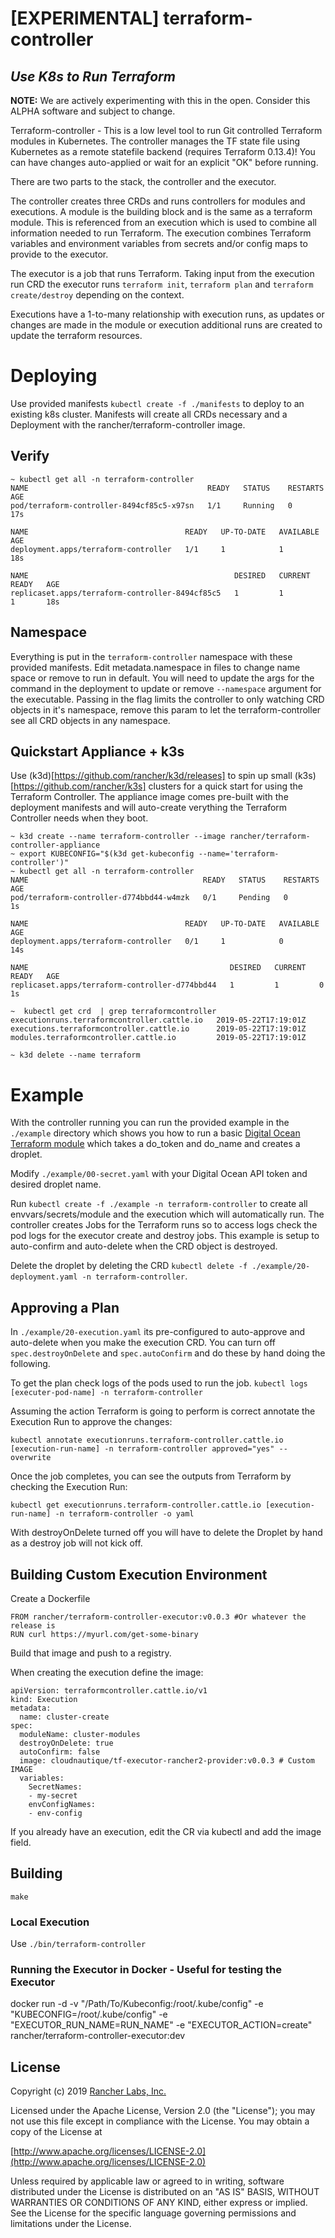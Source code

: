 [EXPERIMENTAL] terraform-controller
========

## ***Use K8s to Run Terraform***

**NOTE:** We are actively experimenting with this in the open. Consider this ALPHA software and subject to change.

Terraform-controller - This is a low level tool to run Git controlled Terraform modules in Kubernetes. The controller manages the TF state file using Kubernetes as a remote statefile backend (requires Terraform 0.13.4)! You can have changes auto-applied or wait for an explicit "OK" before running.

There are two parts to the stack, the controller and the executor. 

The controller creates three CRDs and runs controllers for modules and executions. A module is the building block and is the same as a terraform module. This is referenced from an execution which is used to combine all information needed to run Terraform. The execution combines Terraform variables and environment variables from secrets and/or config maps to provide to the executor. 

The executor is a job that runs Terraform. Taking input from the execution run CRD the executor runs `terraform init`, `terraform plan` and `terraform create/destroy` depending on the context.

Executions have a 1-to-many relationship with execution runs, as updates or changes are made in the module or execution additional runs are created to update the terraform resources.

# Deploying
Use provided manifests `kubectl create -f ./manifests` to deploy to an existing k8s cluster. Manifests will create all CRDs necessary and a Deployment with the rancher/terraform-controller image. 

## Verify
```
~ kubectl get all -n terraform-controller
NAME                                        READY   STATUS    RESTARTS   AGE
pod/terraform-controller-8494cf85c5-x97sn   1/1     Running   0          17s

NAME                                   READY   UP-TO-DATE   AVAILABLE   AGE
deployment.apps/terraform-controller   1/1     1            1           18s

NAME                                              DESIRED   CURRENT   READY   AGE
replicaset.apps/terraform-controller-8494cf85c5   1         1         1       18s
```

## Namespace
Everything is put in the `terraform-controller` namespace with these provided manifests. Edit metadata.namespace in files to change name space or remove to run in default. You will need to update the args for the command in the deployment to update or remove `--namespace` argument for the executable. Passing in the flag limits the controller to only watching CRD objects in it's namespace, remove this param to let the terraform-controller see all CRD objects in any namespace.

## Quickstart Appliance + k3s
Use (k3d)[https://github.com/rancher/k3d/releases] to spin up small (k3s)[https://github.com/rancher/k3s] clusters for a quick start for using the Terraform Controller. The appliance image comes pre-built with the deployment manifests and will auto-create verything the Terraform Controller needs when they boot.

```shell
~ k3d create --name terraform-controller --image rancher/terraform-controller-appliance
~ export KUBECONFIG="$(k3d get-kubeconfig --name='terraform-controller')"
~ kubectl get all -n terraform-controller
NAME                                       READY   STATUS    RESTARTS   AGE
pod/terraform-controller-d774bbd44-w4mzk   0/1     Pending   0          1s

NAME                                   READY   UP-TO-DATE   AVAILABLE   AGE
deployment.apps/terraform-controller   0/1     1            0           14s

NAME                                             DESIRED   CURRENT   READY   AGE
replicaset.apps/terraform-controller-d774bbd44   1         1         0       1s

~  kubectl get crd  | grep terraformcontroller
executionruns.terraformcontroller.cattle.io   2019-05-22T17:19:01Z
executions.terraformcontroller.cattle.io      2019-05-22T17:19:01Z
modules.terraformcontroller.cattle.io         2019-05-22T17:19:01Z

~ k3d delete --name terraform
```

# Example
With the controller running you can run the provided example in the `./example` directory which shows you how to run a basic [Digital Ocean Terraform module](https://github.com/dramich/domodule) which takes a do_token and do_name and creates a droplet.

Modify `./example/00-secret.yaml` with your Digital Ocean API token and desired droplet name.

Run `kubectl create -f ./example -n terraform-controller` to create all envvars/secrets/module and the execution which will automatically run. The controller creates Jobs for the Terraform runs so to access logs check the pod logs for the executor create and destroy jobs. This example is setup to auto-confirm and auto-delete when the CRD object is destroyed.

Delete the droplet by deleting the CRD `kubectl delete -f ./example/20-deployment.yaml -n terraform-controller`. 

## Approving a Plan
In `./example/20-execution.yaml` its pre-configured to auto-approve and auto-delete when you make the execution CRD. You can turn off `spec.destroyOnDelete` and `spec.autoConfirm` and do these by hand doing the following.

To get the plan check logs of the pods used to run the job.
`kubectl logs [executer-pod-name] -n terraform-controller`

Assuming the action Terraform is going to perform is correct annotate the Execution Run to approve the changes:

`kubectl annotate executionruns.terraform-controller.cattle.io [execution-run-name] -n terraform-controller approved="yes" --overwrite`

Once the job completes, you can see the outputs from Terraform by checking the Execution Run:

`kubectl get executionruns.terraform-controller.cattle.io [execution-run-name] -n terraform-controller -o yaml`

With destroyOnDelete turned off you will have to delete the Droplet by hand as a destroy job will not kick off.

## Building Custom Execution Environment

Create a Dockerfile

```
FROM rancher/terraform-controller-executor:v0.0.3 #Or whatever the release is
RUN curl https://myurl.com/get-some-binary
```

Build that image and push to a registry.

When creating the execution define the image:
```
apiVersion: terraformcontroller.cattle.io/v1
kind: Execution
metadata:
  name: cluster-create
spec:
  moduleName: cluster-modules
  destroyOnDelete: true
  autoConfirm: false
  image: cloudnautique/tf-executor-rancher2-provider:v0.0.3 # Custom IMAGE
  variables:
    SecretNames:
    - my-secret
    envConfigNames:
    - env-config
```

If you already have an execution, edit the CR via kubectl and add the image field.

## Building
`make`

### Local Execution
Use `./bin/terraform-controller`

### Running the Executor in Docker - Useful for testing the Executor
docker run -d -v "/Path/To/Kubeconfig:/root/.kube/config" -e "KUBECONFIG=/root/.kube/config" -e "EXECUTOR_RUN_NAME=RUN_NAME" -e "EXECUTOR_ACTION=create" rancher/terraform-controller-executor:dev

## License
Copyright (c) 2019 [Rancher Labs, Inc.](http://rancher.com)

Licensed under the Apache License, Version 2.0 (the "License");
you may not use this file except in compliance with the License.
You may obtain a copy of the License at

[http://www.apache.org/licenses/LICENSE-2.0](http://www.apache.org/licenses/LICENSE-2.0)

Unless required by applicable law or agreed to in writing, software
distributed under the License is distributed on an "AS IS" BASIS,
WITHOUT WARRANTIES OR CONDITIONS OF ANY KIND, either express or implied.
See the License for the specific language governing permissions and
limitations under the License.
